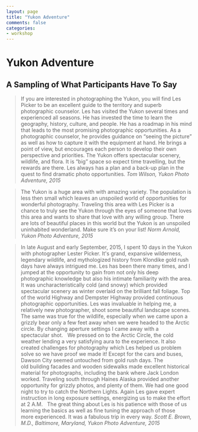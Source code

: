 ```yaml
---
layout: page
title: "Yukon Adventure"
comments: false
categories:
- workshop
---
```


# Yukon Adventure

## A Sampling of What Participants Have To Say

> If you are interested in photographing the Yukon, you will find Les Picker to be an excellent guide to the territory and superb photographic counselor.  Les has visited the Yukon several times and experienced all seasons.  He has invested the time to learn the geography, history, culture, and people. He has a roadmap in his mind that leads to the most promising photographic opportunities.  As a photographic counselor, he provides guidance on “seeing the picture” as well as how to capture it with the equipment at hand.  He brings a point of view, but encourages each person to develop their own perspective and priorities.  The Yukon offers spectacular scenery, wildlife, and flora.  It is “big” space so expect time travelling, but the rewards are there.  Les always has a plan and a back-up plan in the quest to find dramatic photo opportunities.  <cite>Tom Wilson, Yukon Photo Adventure, 2015</cite> 
 
> The Yukon is a huge area with with amazing variety. The population is less then small which leaves an unspoiled world of opportunities for wonderful photography. Traveling this area with Les Picker is a chance to truly see the Yukon through the eyes of someone that loves this area and wants to share that love with any willing group. There are lots of beautiful places in this world but the Yukon is an unspoiled uninhabited wonderland. Make sure it’s on your list! <cite> Norm Arnold, Yukon Photo Adventure, 2015</cite>

> In late August and early September, 2015, I spent 10 days in the Yukon with photographer Lester Picker. It's grand, expansive wilderness, legendary wildlife, and mythologized history from Klondike gold rush days have always intrigued me. Les has been there many times, and I jumped at the opportunity to gain from not only his deep photographic knowledge but also his intimate familiarity with the area. It was uncharacteristically cold (and snowy) which provided spectacular scenery as winter overlaid on the brilliant fall foliage. Top of the world Highway and Dempster Highway provided continuous photographic opportunities. Les was invaluable in helping me, a relatively new photographer, shoot some beautiful landscape scenes. The same was true for the wildlife, especially when we came upon a grizzly bear only a few feet away when we were headed to the Arctic circle. By changing aperture settings I came away with a spectacular shot.
 
> We pressed on to the Arctic Circle, the cold weather lending a very satisfying aura to the experience. It also created challenges for photography which Les helped us problem solve so we have proof we made it! Except for the cars and buses, Dawson City seemed untouched from gold rush days. The old building facades and wooden sidewalks made excellent historical material for photographs, including the bank where Jack London worked. Traveling south through Haines Alaska provided another opportunity for grizzly photos, and plenty of them. We had one good night to try to catch the Northern Lights. Again Les gave expert instruction in long exposure settings, energizing us to make the effort at 2 A.M.
 
> The great thing about Les is his patience with those of us learning the basics as well as fine tuning the approach of those more experienced. It was a fabulous trip in every way. <cite>Scott E. Brown, M.D., Baltimore, Maryland, Yukon Photo Adventure, 2015</cite>
 

